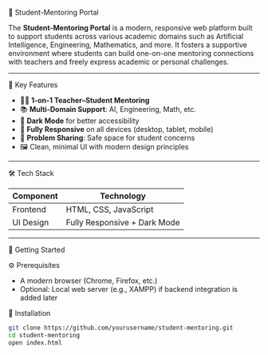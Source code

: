 🌟 Student-Mentoring Portal

The **Student-Mentoring Portal** is a modern, responsive web platform built to support students across various academic domains such as Artificial Intelligence, Engineering, Mathematics, and more. It fosters a supportive environment where students can build one-on-one mentoring connections with teachers and freely express academic or personal challenges.

---

🎯 Key Features

- 👨‍🏫 **1-on-1 Teacher–Student Mentoring**
- 📚 **Multi-Domain Support**: AI, Engineering, Math, etc.
- 🌙 **Dark Mode** for better accessibility
- 📱 **Fully Responsive** on all devices (desktop, tablet, mobile)
- 💬 **Problem Sharing**: Safe space for student concerns
- 🖼️ Clean, minimal UI with modern design principles

---

🛠️ Tech Stack

| Component | Technology       |
|-----------|------------------|
| Frontend  | HTML, CSS, JavaScript |
| UI Design | Fully Responsive + Dark Mode |

---

🚀 Getting Started

⚙️ Prerequisites

- A modern browser (Chrome, Firefox, etc.)
- Optional: Local web server (e.g., XAMPP) if backend integration is added later

🧾 Installation

```bash
git clone https://github.com/yourusername/student-mentoring.git
cd student-mentoring
open index.html
